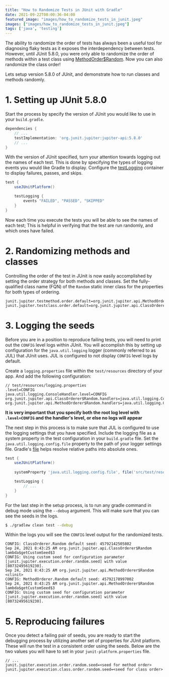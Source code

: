 ```yaml
---
title: "How to Randomize Tests in JUnit with Gradle"
date: 2021-09-22T08:00:36-04:00
featured_image: "images/how_to_randomize_tests_in_junit.jpeg"
images: ["images/how_to_randomize_tests_in_junit.jpeg"]
tags: ['java', 'testing']
---
```


The ability to randomize the order of tests has always been a useful tool for diagnosing flaky tests as it exposes the interdependency between tests. However, until JUnit 5.8.0, you were only able to randomize the order of methods within a test class using [MethodOrder$Random](https://junit.org/junit5/docs/current/api/org.junit.jupiter.api/org/junit/jupiter/api/MethodOrderer.Random.html). Now you can also randomize the class order!

Lets setup version 5.8.0 of JUnit, and demonstrate how to run classes and methods randomly.

# 1. Setting up JUnit 5.8.0

Start the process by specify the version of JUnit you would like to use in your `build.gradle`.

```groovy
dependencies {
    // ...
    testImplementation: 'org.junit.jupiter:jupiter-api:5.8.0'
    // ...
}
```

With the version of JUnit specified, turn your attention towards logging out the names of each test. This is done by specifying the types of logging events you would like Gradle to display. Configure the [testLogging](https://docs.gradle.org/current/dsl/org.gradle.api.tasks.testing.logging.TestLogging.html) container to display failures, passes, and skips.

```groovy
test {
    useJUnitPlatform()

    testLogging {
        events "FAILED", "PASSED", "SKIPPED"
    }
}
```

Now each time you execute the tests you will be able to see the names of each test; This is helpful in verifying that the test are run randomly, and which ones have failed.

# 2. Randomizing methods and classes

Controlling the order of the test in JUnit is now easily accomplished by setting the order strategy for both methods and classes. 
Set the fully-qualified class name (FQN) of the `Random` static inner class for the properties for both types of ordering. 

```
junit.jupiter.testmethod.order.default=org.junit.jupiter.api.MethodOrderer$Random
junit.jupiter.testclass.order.default=org.junit.jupiter.api.ClassOrderer$Random
```

# 3. Logging the seeds

Before you are in a position to reproduce failing tests, you will need to print out the `CONFIG` level logs within JUnit. You will accomplish this by setting up configuration for the `java.util.logging` logger (commonly referred to as JUL) that JUnit uses. JUL is configured to not display `CONFIG` level logs by default.

Create a `logging.properties` file within the `test/resources` directory of your app. And add the following configuration:

```text
// test/resources/logging.properties
.level=CONFIG
java.util.logging.ConsoleHandler.level=CONFIG
org.junit.jupiter.api.ClassOrderer$Random.handlers=java.util.logging.ConsoleHandler
org.junit.jupiter.api.MethodOrderer$Random.handlers=java.util.logging.ConsoleHandler
```

**It is very important that you specify both the root log level with `.level=CONFIG` and the handler's level, or else no logs will appear**

The next step in this process is to make sure that JUL is configured to use the logging settings that you have specified. Include the logging file as a system property in the test configuration in your `build.gradle` file.
Set the `java.util.logging.config.file` property to the path of your logger settings file. Gradle's [file](https://docs.gradle.org/current/dsl/org.gradle.api.Project.html#org.gradle.api.Project:file(java.lang.Object)) helps resolve relative paths into absolute ones.

```groovy
test {
    useJUnitPlatform()
    
    systemProperty 'java.util.logging.config.file', file('src/test/resources/logging.properties')

    testLogging {
        // ...
    }
}
```

For the last step in the setup process, is to run any gradle command in debug mode using the `--debug` argument. This will make sure that you can see the seeds in the logs.

```bash
$ ./gradlew clean test --debug
```

Within the logs you will see the `CONFIG` level output for the randomized tests.  
```
CONFIG: ClassOrderer.Random default seed: 45792142505802
Sep 24, 2021 8:43:25 AM org.junit.jupiter.api.ClassOrderer$Random lambda$getCustomSeed$3
CONFIG: Using custom seed for configuration parameter [junit.jupiter.execution.order.random.seed] with value [80732495619230].
Sep 24, 2021 8:43:25 AM org.junit.jupiter.api.MethodOrderer$Random <clinit>
CONFIG: MethodOrderer.Random default seed: 45792178997002
Sep 24, 2021 8:43:25 AM org.junit.jupiter.api.MethodOrderer$Random lambda$getCustomSeed$3
CONFIG: Using custom seed for configuration parameter [junit.jupiter.execution.order.random.seed] with value [80732495619230].
```

# 5. Reproducing failures

Once you detect a failing pair of seeds, you are ready to start the debugging process by utilizing another set of properties for JUnit platform. These will run the test in a consistent order using the seeds. Below are the two values you will have to set in your `junit-platform.properties` file.

```
// ...
junit.jupiter.execution.order.random.seed=<seed for method order>
junit.jupiter.execution.class.order.random.seed=<seed for class order>
```
